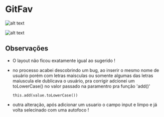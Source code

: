 # GitFav


![alt text](https://i.imgur.com/73Cpuq8.png)

![alt text](https://i.imgur.com/q0BS30I.png)

## Observações

  - O layout não ficou exatamente igual ao sugerido !
  - no processo acabei descobrindo um bug, ao inserir o mesmo nome de usuário porém com letras maisculas ou somente algumas das letras maiuscula ele dublicava o usuário, pra corrigir adcionei um toLowerCase() no valor passado na paramentro pra função 'add()'

    `this.add(value.toLowerCase())` 

  - outra alteração, após adicionar um usuario o campo input e limpo e já volta selecinado com uma autofoco !